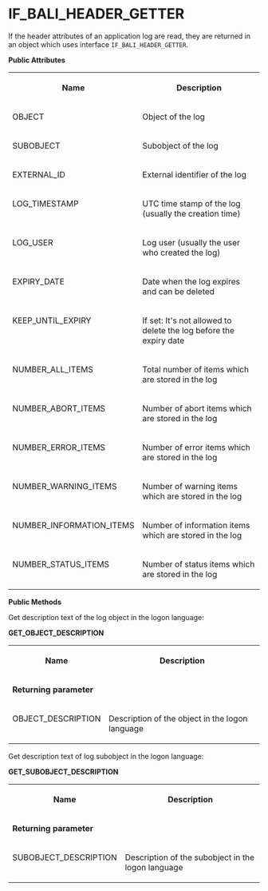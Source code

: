 <!-- loio759b29b4509841bcb381212621bef9c2 -->

# IF\_BALI\_HEADER\_GETTER

If the header attributes of an application log are read, they are returned in an object which uses interface `IF_BALI_HEADER_GETTER`.

**Public Attributes**


<table>
<tr>
<th valign="top">

Name



</th>
<th valign="top">

Description



</th>
</tr>
<tr>
<td valign="top">

OBJECT



</td>
<td valign="top">

Object of the log



</td>
</tr>
<tr>
<td valign="top">

SUBOBJECT



</td>
<td valign="top">

Subobject of the log



</td>
</tr>
<tr>
<td valign="top">

EXTERNAL\_ID



</td>
<td valign="top">

External identifier of the log



</td>
</tr>
<tr>
<td valign="top">

LOG\_TIMESTAMP



</td>
<td valign="top">

UTC time stamp of the log \(usually the creation time\)



</td>
</tr>
<tr>
<td valign="top">

LOG\_USER



</td>
<td valign="top">

Log user \(usually the user who created the log\)



</td>
</tr>
<tr>
<td valign="top">

EXPIRY\_DATE



</td>
<td valign="top">

Date when the log expires and can be deleted



</td>
</tr>
<tr>
<td valign="top">

KEEP\_UNTIL\_EXPIRY



</td>
<td valign="top">

If set: It's not allowed to delete the log before the expiry date



</td>
</tr>
<tr>
<td valign="top">

NUMBER\_ALL\_ITEMS



</td>
<td valign="top">

Total number of items which are stored in the log



</td>
</tr>
<tr>
<td valign="top">

NUMBER\_ABORT\_ITEMS



</td>
<td valign="top">

Number of abort items which are stored in the log



</td>
</tr>
<tr>
<td valign="top">

NUMBER\_ERROR\_ITEMS



</td>
<td valign="top">

Number of error items which are stored in the log



</td>
</tr>
<tr>
<td valign="top">

NUMBER\_WARNING\_ITEMS



</td>
<td valign="top">

Number of warning items which are stored in the log



</td>
</tr>
<tr>
<td valign="top">

NUMBER\_INFORMATION\_ITEMS



</td>
<td valign="top">

Number of information items which are stored in the log



</td>
</tr>
<tr>
<td valign="top">

NUMBER\_STATUS\_ITEMS



</td>
<td valign="top">

Number of status items which are stored in the log



</td>
</tr>
</table>

**Public Methods**



Get description text of the log object in the logon language:

<a name="loio759b29b4509841bcb381212621bef9c2__table_xkf_sjb_xlb"/>**GET\_OBJECT\_DESCRIPTION**


<table>
<tr>
<th valign="top">

Name



</th>
<th valign="top">

Description



</th>
</tr>
<tr>
<td valign="top" colspan="2">

**Returning parameter**



</td>
</tr>
<tr>
<td valign="top">

OBJECT\_DESCRIPTION



</td>
<td valign="top">

Description of the object in the logon language



</td>
</tr>
</table>



Get description text of log subobject in the logon language:

<a name="loio759b29b4509841bcb381212621bef9c2__table_ork_czn_xlb"/>**GET\_SUBOBJECT\_DESCRIPTION**


<table>
<tr>
<th valign="top">

Name



</th>
<th valign="top">

Description



</th>
</tr>
<tr>
<td valign="top" colspan="2">

**Returning parameter**



</td>
</tr>
<tr>
<td valign="top">

SUBOBJECT\_DESCRIPTION



</td>
<td valign="top">

Description of the subobject in the logon language



</td>
</tr>
</table>

